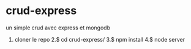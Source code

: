 # crud-express
un simple crud avec express et mongodb

1. cloner le repo
2.$ cd crud-express/
3.$ npm install
4.$ node server
